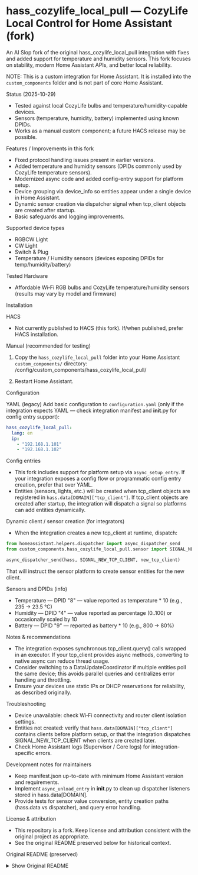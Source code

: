 # hass_cozylife_local_pull — CozyLife Local Control for Home Assistant (fork)

An AI Slop fork of the original hass_cozylife_local_pull integration with fixes and added support for temperature and humidity sensors. This fork focuses on stability, modern Home Assistant APIs, and better local reliability.

NOTE: This is a custom integration for Home Assistant. It is installed into the `custom_components` folder and is not part of core Home Assistant.

Status (2025-10-29)
- Tested against local CozyLife bulbs and temperature/humidity-capable devices.
- Sensors (temperature, humidity, battery) implemented using known DPIDs.
- Works as a manual custom component; a future HACS release may be possible.

Features / Improvements in this fork
- Fixed protocol handling issues present in earlier versions.
- Added temperature and humidity sensors (DPIDs commonly used by CozyLife temperature sensors).
- Modernized async code and added config-entry support for platform setup.
- Device grouping via device_info so entities appear under a single device in Home Assistant.
- Dynamic sensor creation via dispatcher signal when tcp_client objects are created after startup.
- Basic safeguards and logging improvements.

Supported device types
- RGBCW Light
- CW Light
- Switch & Plug
- Temperature / Humidity sensors (devices exposing DPIDs for temp/humidity/battery)

Tested Hardware
- Affordable Wi‑Fi RGB bulbs and CozyLife temperature/humidity sensors (results may vary by model and firmware)

Installation

HACS
- Not currently published to HACS (this fork). If/when published, prefer HACS installation.

Manual (recommended for testing)
1. Copy the `hass_cozylife_local_pull` folder into your Home Assistant `custom_components/` directory:
   /config/custom_components/hass_cozylife_local_pull/

2. Restart Home Assistant.

Configuration

YAML (legacy)
Add basic configuration to `configuration.yaml` (only if the integration expects YAML — check integration manifest and __init__.py for config entry support):
```yaml
hass_cozylife_local_pull:
  lang: en
  ip:
    - "192.168.1.101"
    - "192.168.1.102"
```

Config entries
- This fork includes support for platform setup via `async_setup_entry`. If your integration exposes a config flow or programmatic config entry creation, prefer that over YAML.
- Entities (sensors, lights, etc.) will be created when tcp_client objects are registered in `hass.data[DOMAIN]["tcp_client"]`. If tcp_client objects are created after startup, the integration will dispatch a signal so platforms can add entities dynamically.

Dynamic client / sensor creation (for integrators)
- When the integration creates a new tcp_client at runtime, dispatch:
```py
from homeassistant.helpers.dispatcher import async_dispatcher_send
from custom_components.hass_cozylife_local_pull.sensor import SIGNAL_NEW_TCP_CLIENT

async_dispatcher_send(hass, SIGNAL_NEW_TCP_CLIENT, new_tcp_client)
```
That will instruct the sensor platform to create sensor entities for the new client.

Sensors and DPIDs (info)
- Temperature — DPID "8" — value reported as temperature * 10 (e.g., 235 -> 23.5 °C)
- Humidity — DPID "4" — value reported as percentage (0..100) or occasionally scaled by 10
- Battery — DPID "9" — reported as battery * 10 (e.g., 800 -> 80%)

Notes & recommendations
- The integration exposes synchronous tcp_client.query() calls wrapped in an executor. If your tcp_client provides async methods, converting to native async can reduce thread usage.
- Consider switching to a DataUpdateCoordinator if multiple entities poll the same device; this avoids parallel queries and centralizes error handling and throttling.
- Ensure your devices use static IPs or DHCP reservations for reliability, as described originally.

Troubleshooting
- Device unavailable: check Wi‑Fi connectivity and router client isolation settings.
- Entities not created: verify that `hass.data[DOMAIN]["tcp_client"]` contains clients before platform setup, or that the integration dispatches SIGNAL_NEW_TCP_CLIENT when clients are created later.
- Check Home Assistant logs (Supervisor / Core logs) for integration-specific errors.

Development notes for maintainers
- Keep manifest.json up-to-date with minimum Home Assistant version and requirements.
- Implement `async_unload_entry` in __init__.py to clean up dispatcher listeners stored in hass.data[DOMAIN].
- Provide tests for sensor value conversion, entity creation paths (hass.data vs dispatcher), and query error handling.

License & attribution
- This repository is a fork. Keep license and attribution consistent with the original project as appropriate.
- See the original README preserved below for historical context.

Original README (preserved)
<details>
  <summary>Show Original README</summary>
  (Original README preserved in this repository)
</details>
